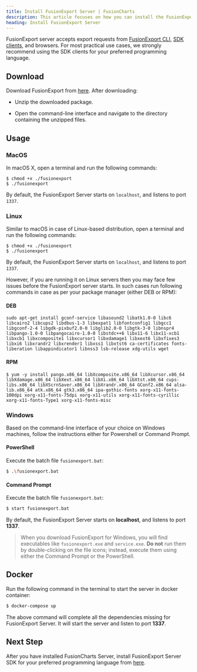 ```yaml
---
title: Install FusionExport Server | FusionCharts
description: This article focuses on how you can install the FusionExport server.
heading: Install FusionExport Server
---
```


FusionExport server accepts export requests from [FusionExport CLI](/exporting-charts/using-fusionexport/installation/install-fusionexport-cli), [SDK clients](/exporting-charts/using-fusionexport/installation/install-fusionexport-server-sdks), and browsers. For most practical use cases, we strongly recommend using the SDK clients for your preferred programming language.

## Download

Download FusionExport from [here](https://fusioncharts.com/download/fusionexport). After downloading:

- Unzip the downloaded package.

- Open the command-line interface and navigate to the directory containing the unzipped files.

## Usage

### MacOS

In macOS X, open a terminal and run the following commands:

```shell
$ chmod +x ./fusionexport
$ ./fusionexport
```

By default, the FusionExport Server starts on `localhost`, and listens to port `1337`.

### Linux

Similar to macOS in case of Linux-based distribution, open a terminal and run the following commands:

```shell
$ chmod +x ./fusionexport
$ ./fusionexport
```

By default, the FusionExport Server starts on `localhost`, and listens to port `1337`.

However, if you are running it on Linux servers then you may face few issues before the FusionExport server starts. In such cases run following commands in case as per your package manager (either DEB or RPM):

#### DEB

```shell
sudo apt-get install gconf-service libasound2 libatk1.0-0 libc6 libcairo2 libcups2 libdbus-1-3 libexpat1 libfontconfig1 libgcc1 libgconf-2-4 libgdk-pixbuf2.0-0 libglib2.0-0 libgtk-3-0 libnspr4 libpango-1.0-0 libpangocairo-1.0-0 libstdc++6 libx11-6 libx11-xcb1 libxcb1 libxcomposite1 libxcursor1 libxdamage1 libxext6 libxfixes3 libxi6 libxrandr2 libxrender1 libxss1 libxtst6 ca-certificates fonts-liberation libappindicator1 libnss3 lsb-release xdg-utils wget
```

#### RPM

```shell
$ yum -y install pango.x86_64 libXcomposite.x86_64 libXcursor.x86_64 libXdamage.x86_64 libXext.x86_64 libXi.x86_64 libXtst.x86_64 cups-libs.x86_64 libXScrnSaver.x86_64 libXrandr.x86_64 GConf2.x86_64 alsa-lib.x86_64 atk.x86_64 gtk3.x86_64 ipa-gothic-fonts xorg-x11-fonts-100dpi xorg-x11-fonts-75dpi xorg-x11-utils xorg-x11-fonts-cyrillic xorg-x11-fonts-Type1 xorg-x11-fonts-misc
```

### Windows

Based on the command-line interface of your choice on Windows machines, follow the instructions either for Powershell or Command Prompt.

#### PowerShell

Execute the batch file `fusionexport.bat`:

```Bash
$ .\fusionexport.bat
```

#### Command Prompt

Execute the batch file `fusionexport.bat`:

```Bash
$ start fusionexport.bat
```

By default, the FusionExport Server starts on **localhost**, and listens to port **1337**.

> When you download FusionExport for Windows, you will find executables like `fusionexport.exe` and `service.exe`. **Do not** run them by double-clicking on the file icons; instead, execute them using either the Command Prompt or the PowerShell.

## Docker

Run the following command in the terminal to start the server in docker container:

```Bash
$ docker-compose up
```

The above command will complete all the dependencies missing for FusionExport Server. It will start the server and listen to port **1337**.

## Next Step

After you have installed FusionCharts Server, install FusionExport Server SDK for your preferred programming language from [here](/exporting-charts/using-fusionexport/installation/install-fusionexport-server-sdks).
